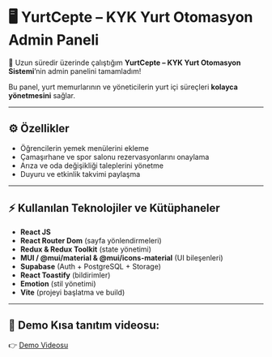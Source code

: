 # 🖥️ YurtCepte – KYK Yurt Otomasyon Admin Paneli

🎉 Uzun süredir üzerinde çalıştığım **YurtCepte – KYK Yurt Otomasyon Sistemi**’nin admin panelini tamamladım!  

Bu panel, yurt memurlarının ve yöneticilerin yurt içi süreçleri **kolayca yönetmesini** sağlar.  

---

## ⚙️ Özellikler

- Öğrencilerin yemek menülerini ekleme
- Çamaşırhane ve spor salonu rezervasyonlarını onaylama  
- Arıza ve oda değişikliği taleplerini yönetme  
- Duyuru ve etkinlik takvimi paylaşma  

---

## ⚡ Kullanılan Teknolojiler ve Kütüphaneler

- **React JS**  
- **React Router Dom** (sayfa yönlendirmeleri)  
- **Redux & Redux Toolkit** (state yönetimi)  
- **MUI / @mui/material & @mui/icons-material** (UI bileşenleri)  
- **Supabase** (Auth + PostgreSQL + Storage)  
- **React Toastify** (bildirimler)  
- **Emotion** (stil yönetimi)  
- **Vite** (projeyi başlatma ve build)  

---
## 🎥 Demo Kısa tanıtım videosu:
👉 [Demo Videosu](https://www.linkedin.com/feed/update/urn:li:activity:7373381548718493696/)
